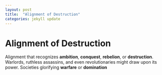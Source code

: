 ```yaml
---
layout: post
title:  "Alignment of Destruction"
categories: jekyll update
---
```

# Alignment of Destruction
Alignment that recognizes **ambition**, **conquest**, **rebelion**, or **destruction**. Warlords, ruthless assassins, and even revolutionaries might draw upon its power. Societies glorifying **warfare** or **domination**